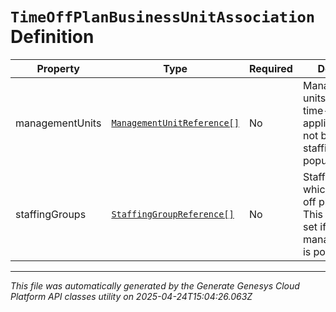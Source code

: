 # `TimeOffPlanBusinessUnitAssociation` Definition

| Property | Type | Required | Description |
|----------|------|----------|-------------|
| managementUnits | [`ManagementUnitReference[]`](managementunitreference-definition.md) | No | Management units to which this time-off plan applies. This must not be set if staffingGroups is populated |
| staffingGroups | [`StaffingGroupReference[]`](staffinggroupreference-definition.md) | No | Staffing groups to which this time-off plan applies. This must not be set if managementUnits is populated |

---

*This file was automatically generated by the Generate Genesys Cloud Platform API classes utility on 2025-04-24T15:04:26.063Z*